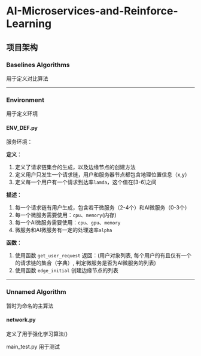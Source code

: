 # AI-Microservices-and-Reinforce-Learning

## 项目架构

### Baselines Algorithms

用于定义对比算法

---

### Environment
用于定义环境
#### ENV_DEF.py
服务环境：

**定义**：

1. 定义了请求链集合的生成，以及边缘节点的创建方法
2. 定义用户只发生一个请求链，用户和服务器节点都包含地理位置信息（x,y）
3. 定义每一个用户有一个请求到达率`lamda`，这个值在[3-6]之间

**描述**：

1. 每一个请求链有用户生成，包含若干微服务（2-4个）和AI微服务（0-3个）
2. 每一个微服务需要使用：`cpu`、`memory`(内存)
3. 每一个AI微服务需要使用：`cpu`、`gpu`、`memory`
4. 微服务和AI微服务有一定的处理速率`alpha`


**函数**：
1. 使用函数 `get_user_request` 返回：(用户对象列表, 每个用户的有且仅有一个的请求链的集合（字典）, 判定微服务是否为AI微服务的列表)
2. 使用函数 `edge_initial` 创建边缘节点的列表

---

### Unnamed Algorithm

暂时为命名的主算法

#### network.py

定义了用于强化学习算法()

main_test.py 用于测试